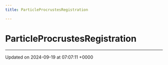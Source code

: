 ```yaml
---
title: ParticleProcrustesRegistration

---
```


# ParticleProcrustesRegistration





-------------------------------

Updated on 2024-09-19 at 07:07:11 +0000